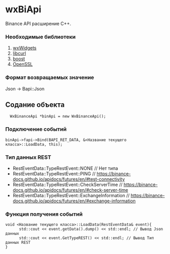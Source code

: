 # wxBiApi

Binance API расширение C++.

### Необходимые библиотеки

1. [wxWidgets](https://www.wxwidgets.org/https:/)
2. [libcurl](https://curl.se/download.htmlhttps:/)
3. [boost](https://www.boost.org/https:/)
4. [OpenSSL](https://www.openssl.org/source/https:/)

### Формат возвращаемых значение

Json -> Bapi::Json

## Содание объекта

```
  WxBinanceApi *binApi = new WxBinanceApi();
```

### Подключение событий

```
binApi->fapi->Bind(BAPI_RET_DATA, &<Название текущего класса>::LoadData, this);
```

### Тип данных REST

* RestEventData::TypeRestEvent::NONE                // Нет типа
* RestEventData::TypeRestEvent::PING                // https://binance-docs.github.io/apidocs/futures/en/#test-connectivity
* RestEventData::TypeRestEvent::CheckServerTime     // https://binance-docs.github.io/apidocs/futures/en/#check-server-time
* RestEventData::TypeRestEvent::ExchangeInformation // https://binance-docs.github.io/apidocs/futures/en/#exchange-information

### Функция получения событий

```
void <Название текущего класса>::LoadData(RestEventData& event){
      std::cout << event.getData().dump() << std::endl; // Вывод Json данных
      std::cout << event.GetTypeREST() << std::endl; // Вывод Тип данных REST
}
```

